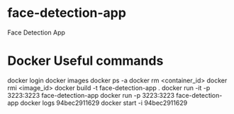 # face-detection-app
Face Detection App

# Docker Useful commands
docker login
docker images
docker ps -a
docker rm <container_id>
docker rmi <image_id>
docker build -t face-detection-app .
docker run -it -p 3223:3223 face-detection-app
docker run -p 3223:3223 face-detection-app
docker logs 94bec2911629
docker start -i 94bec2911629
